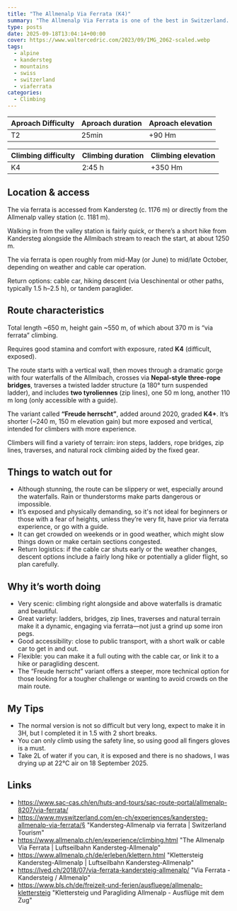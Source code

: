 ```yaml
---
title: "The Allmenalp Via Ferrata (K4)"
summary: "The Allmenalp Via Ferrata is one of the best in Switzerland. Climb iron pegs, cable bridges and traverse above the spectacular Allmenalp waterfall."
type: posts
date: 2025-09-18T13:04:14+00:00
cover: https://www.waltercedric.com/2023/09/IMG_2062-scaled.webp
tags:
  - alpine
  - kandersteg
  - mountains
  - swiss
  - switzerland
  - viaferrata
categories:
  - Climbing
---
```


|Aproach Difficulty|Aproach duration|Aproach elevation|
|:----|:----|:----|
| T2 | 25min | +90 Hm |

|Climbing difficulty|Climbing duration|Climbing elevation|
|:----|:----|:----|
| K4 | 2:45 h| +350 Hm |

## Location & access

The via ferrata is accessed from Kandersteg (c. 1176 m) or directly from the Allmenalp valley station (c. 1181 m).

Walking in from the valley station is fairly quick, or there’s a short hike from Kandersteg alongside the Allmibach stream to reach the start, at about 1250 m.

The via ferrata is open roughly from mid-May (or June) to mid/late October, depending on weather and cable car operation.

Return options: cable car, hiking descent (via Ueschinental or other paths, typically 1.5 h–2.5 h), or tandem paraglider.

## Route characteristics

Total length \~650 m, height gain \~550 m, of which about 370 m is “via ferrata” climbing.

Requires good stamina and comfort with exposure, rated **K4** (difficult, exposed).

The route starts with a vertical wall, then moves through a dramatic gorge with four waterfalls of the Allmibach, crosses via **Nepal-style three-rope bridges**, traverses a twisted ladder structure (a 180° turn suspended ladder), and includes **two tyroliennes** (zip lines), one 50 m long, another 110 m long (only accessible with a guide).

The variant called **“Freude herrscht”**, added around 2020, graded **K4+**. It’s shorter (\~240 m, 150 m elevation gain) but more exposed and vertical, intended for climbers with more experience.

Climbers will find a variety of terrain: iron steps, ladders, rope bridges, zip lines, traverses, and natural rock climbing aided by the fixed gear.

## Things to watch out for

* Although stunning, the route can be slippery or wet, especially around the waterfalls. Rain or thunderstorms make parts dangerous or impossible. 
* It’s exposed and physically demanding, so it's not ideal for beginners or those with a fear of heights, unless they’re very fit, have prior via ferrata experience, or go with a guide.
* It can get crowded on weekends or in good weather, which might slow things down or make certain sections congested. 
* Return logistics: if the cable car shuts early or the weather changes, descent options include a fairly long hike or potentially a glider flight, so plan carefully.

## Why it’s worth doing

* Very scenic: climbing right alongside and above waterfalls is dramatic and beautiful. 
* Great variety: ladders, bridges, zip lines, traverses and natural terrain make it a dynamic, engaging via ferrata—not just a grind up some iron pegs. 
* Good accessibility: close to public transport, with a short walk or cable car to get in and out. 
* Flexible: you can make it a full outing with the cable car, or link it to a hike or paragliding descent. 
* The “Freude herrscht” variant offers a steeper, more technical option for those looking for a tougher challenge or wanting to avoid crowds on the main route.

## My Tips

* The normal version is not so difficult but very long, expect to make it in 3H, but I completed it in 1.5 with 2 short breaks.
* You can only climb using the safety line, so using good all fingers gloves is a must.
* Take 2L of water if you can, it is exposed and there is no shadows, I was drying up at 22°C air on 18 September 2025.

## Links

* https://www.sac-cas.ch/en/huts-and-tours/sac-route-portal/allmenalp-8207/via-ferrata/
* https://www.myswitzerland.com/en-ch/experiences/kandersteg-allmenalp-via-ferrata/§ "Kandersteg-Allmenalp via ferrata | Switzerland Tourism"
* https://www.allmenalp.ch/en/experience/climbing.html "The Allmenalp Via Ferrata | Luftseilbahn Kandersteg-Allmenalp"
* https://www.allmenalp.ch/de/erleben/klettern.html "Klettersteig Kandersteg-Allmenalp | Luftseilbahn Kandersteg-Allmenalp"
* https://lved.ch/2018/07/via-ferrata-kandersteig-allmenalp/ "Via Ferrata - Kandersteig / Allmenalp"
* https://www.bls.ch/de/freizeit-und-ferien/ausfluege/allmenalp-klettersteig "Klettersteig und Paragliding Allmenalp - Ausflüge mit dem Zug"